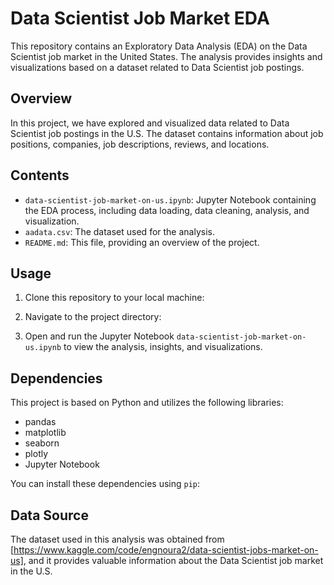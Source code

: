 # Data Scientist Job Market EDA

This repository contains an Exploratory Data Analysis (EDA) on the Data Scientist job market in the United States. The analysis provides insights and visualizations based on a dataset related to Data Scientist job postings.

## Overview

In this project, we have explored and visualized data related to Data Scientist job postings in the U.S. The dataset contains information about job positions, companies, job descriptions, reviews, and locations.

## Contents

- `data-scientist-job-market-on-us.ipynb`: Jupyter Notebook containing the EDA process, including data loading, data cleaning, analysis, and visualization.
- `aadata.csv`: The dataset used for the analysis.
- `README.md`: This file, providing an overview of the project.

## Usage

1. Clone this repository to your local machine:


2. Navigate to the project directory:


3. Open and run the Jupyter Notebook `data-scientist-job-market-on-us.ipynb` to view the analysis, insights, and visualizations.

## Dependencies

This project is based on Python and utilizes the following libraries:

- pandas
- matplotlib
- seaborn
- plotly
- Jupyter Notebook

You can install these dependencies using `pip`:


## Data Source

The dataset used in this analysis was obtained from [https://www.kaggle.com/code/engnoura2/data-scientist-jobs-market-on-us], and it provides valuable information about the Data Scientist job market in the U.S.



